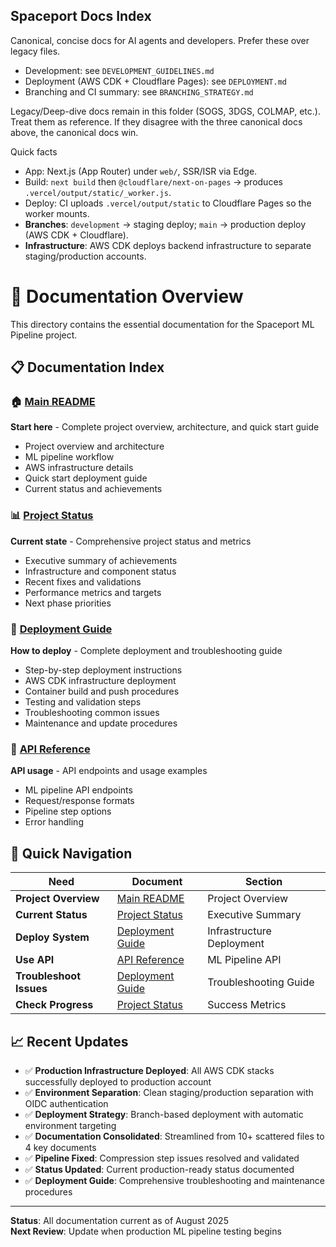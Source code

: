 ## Spaceport Docs Index

Canonical, concise docs for AI agents and developers. Prefer these over legacy files.

- Development: see `DEVELOPMENT_GUIDELINES.md`
- Deployment (AWS CDK + Cloudflare Pages): see `DEPLOYMENT.md`
- Branching and CI summary: see `BRANCHING_STRATEGY.md`

Legacy/Deep-dive docs remain in this folder (SOGS, 3DGS, COLMAP, etc.). Treat them as reference. If they disagree with the three canonical docs above, the canonical docs win.

Quick facts
- App: Next.js (App Router) under `web/`, SSR/ISR via Edge.
- Build: `next build` then `@cloudflare/next-on-pages` → produces `.vercel/output/static/_worker.js`.
- Deploy: CI uploads `.vercel/output/static` to Cloudflare Pages so the worker mounts.
- **Branches**: `development` → staging deploy; `main` → production deploy (AWS CDK + Cloudflare).
- **Infrastructure**: AWS CDK deploys backend infrastructure to separate staging/production accounts.

# 📖 Documentation Overview

This directory contains the essential documentation for the Spaceport ML Pipeline project.

## 📋 Documentation Index

### 🏠 [Main README](../README.md)
**Start here** - Complete project overview, architecture, and quick start guide
- Project overview and architecture
- ML pipeline workflow  
- AWS infrastructure details
- Quick start deployment guide
- Current status and achievements

### 📊 [Project Status](PROJECT_STATUS.md) 
**Current state** - Comprehensive project status and metrics
- Executive summary of achievements
- Infrastructure and component status
- Recent fixes and validations
- Performance metrics and targets
- Next phase priorities

### 🚀 [Deployment Guide](DEPLOYMENT.md)
**How to deploy** - Complete deployment and troubleshooting guide  
- Step-by-step deployment instructions
- AWS CDK infrastructure deployment
- Container build and push procedures
- Testing and validation steps
- Troubleshooting common issues
- Maintenance and update procedures

### 🔌 [API Reference](api.md)
**API usage** - API endpoints and usage examples
- ML pipeline API endpoints
- Request/response formats
- Pipeline step options
- Error handling

## 🎯 Quick Navigation

| Need | Document | Section |
|------|----------|---------|
| **Project Overview** | [Main README](../README.md) | Project Overview |
| **Current Status** | [Project Status](PROJECT_STATUS.md) | Executive Summary |
| **Deploy System** | [Deployment Guide](DEPLOYMENT.md) | Infrastructure Deployment |
| **Use API** | [API Reference](api.md) | ML Pipeline API |
| **Troubleshoot Issues** | [Deployment Guide](DEPLOYMENT.md) | Troubleshooting Guide |
| **Check Progress** | [Project Status](PROJECT_STATUS.md) | Success Metrics |

## 📈 Recent Updates

- ✅ **Production Infrastructure Deployed**: All AWS CDK stacks successfully deployed to production account
- ✅ **Environment Separation**: Clean staging/production separation with OIDC authentication
- ✅ **Deployment Strategy**: Branch-based deployment with automatic environment targeting
- ✅ **Documentation Consolidated**: Streamlined from 10+ scattered files to 4 key documents
- ✅ **Pipeline Fixed**: Compression step issues resolved and validated  
- ✅ **Status Updated**: Current production-ready status documented
- ✅ **Deployment Guide**: Comprehensive troubleshooting and maintenance procedures

---

**Status**: All documentation current as of August 2025  
**Next Review**: Update when production ML pipeline testing begins 